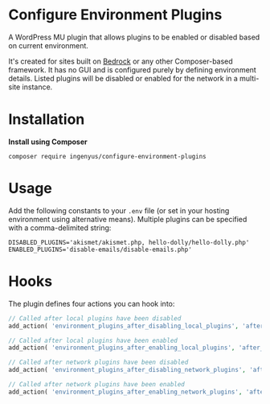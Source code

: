 # Configure Environment Plugins
A WordPress MU plugin that allows plugins to be enabled or disabled based on current environment.

It's created for sites built on [Bedrock](https://roots.io/bedrock) or any other Composer-based framework. It has no GUI and is configured purely by defining environment details. Listed plugins will be disabled or enabled for the network in a multi-site instance.


Installation
==========

**Install using Composer**

```
composer require ingenyus/configure-environment-plugins
```

Usage
==========

Add the following constants to your `.env` file (or set in your hosting environment using alternative means). Multiple plugins can be specified with a comma-delimited string:

```
DISABLED_PLUGINS='akismet/akismet.php, hello-dolly/hello-dolly.php'
ENABLED_PLUGINS='disable-emails/disable-emails.php'
```

Hooks
==========

The plugin defines four actions you can hook into:

```PHP
// Called after local plugins have been disabled
add_action( 'environment_plugins_after_disabling_local_plugins', 'after_disabling_local_plugins' );

// Called after local plugins have been enabled
add_action( 'environment_plugins_after_enabling_local_plugins', 'after_enabling_local_plugins' );

// Called after network plugins have been disabled
add_action( 'environment_plugins_after_disabling_network_plugins', 'after_disabling_network_plugins' );

// Called after network plugins have been enabled
add_action( 'environment_plugins_after_enabling_network_plugins', 'after_enabling_network_plugins' );
```
